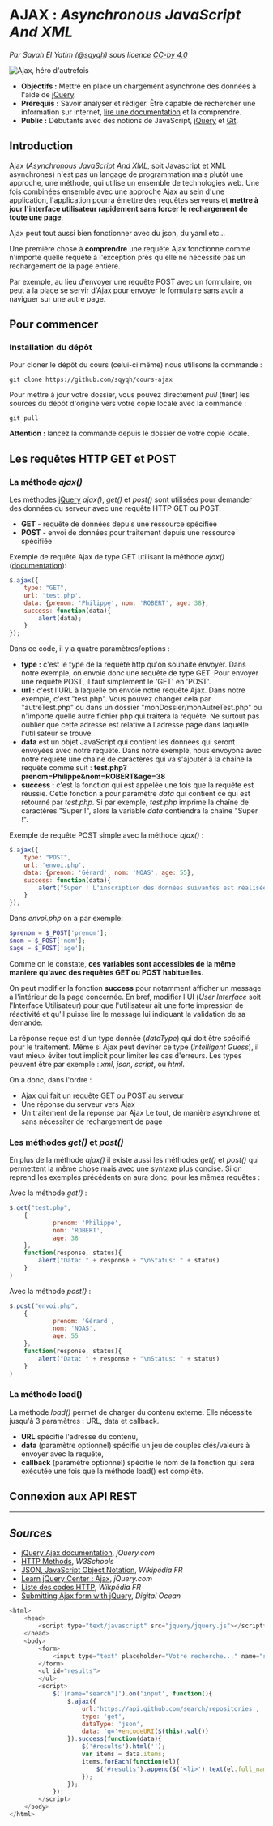 # AJAX : *Asynchronous JavaScript And XML*
*Par Sayah El Yatim ([@sqyqh](https://github.com/sqyqh "[Git](https://git-scm.com/)Hub - Sayah El Yatim")) sous licence [CC-by 4.0](LICENSE.md)*

![Ajax, héro d'autrefois](assets/ajax.jpg "Ajax, héro des temps jadis")

- **Objectifs :** Mettre en place un chargement asynchrone des données à l'aide de [jQuery](https://jquery.com/).
- **Prérequis :** Savoir analyser et rédiger. Être capable de rechercher une information sur internet, [lire une documentation](https://en.wikipedia.org/wiki/RTFM) et la comprendre.
- **Public :** Débutants avec des notions de JavaScript, [jQuery](https://jquery.com/) et [Git](https://git-scm.com/).

## Introduction
Ajax (*Asynchronous JavaScript And XML*, soit Javascript et XML asynchrones) n'est pas un langage de programmation mais plutôt une approche, une méthode, qui utilise un ensemble de technologies web. Une fois combinées ensemble avec une approche Ajax au sein d'une application, l'application pourra émettre des requêtes serveurs et **mettre à jour l'interface utilisateur rapidement sans forcer le rechargement de toute une page**.

Ajax peut tout aussi bien fonctionner avec du json, du yaml etc...

Une première chose à **comprendre** une requête Ajax fonctionne comme n'importe quelle requête à l'exception près qu'elle ne nécessite pas un rechargement de la page entière.

Par exemple, au lieu d'envoyer une requête POST avec un formulaire, on peut à la place se servir d'Ajax pour envoyer le formulaire sans avoir à naviguer sur une autre page.

## Pour commencer
### Installation du dépôt
Pour cloner le dépôt du cours (celui-ci même) nous utilisons la commande :

```shell
git clone https://github.com/sqyqh/cours-ajax
```

Pour mettre à jour votre dossier, vous pouvez directement *pull* (tirer) les sources du dépôt d'origine vers votre copie locale avec la commande :

```shell
git pull
```

**Attention :** lancez la commande depuis le dossier de votre copie locale.


## Les requêtes HTTP GET et POST
### La méthode *ajax()*
Les méthodes [jQuery](https://jquery.com/) *ajax()*, *get()* et *post()* sont utilisées pour demander des données du serveur avec une requête HTTP GET ou POST.

- **GET** - requête de données depuis une ressource spécifiée
- **POST** - envoi de données pour traitement depuis une ressource spécifiée


Exemple de requête Ajax de type GET utilisant la méthode *ajax()* ([documentation](https://api.jquery.com/jquery.ajax/)):

```JavaScript
$.ajax({
	type: "GET",
	url: 'test.php',
	data: {prenom: 'Philippe', nom: 'ROBERT', age: 38},
	success: function(data){
		alert(data);
	}
});
```

Dans ce code, il y a quatre paramètres/options :
- **type :** c'est le type de la requête http qu'on souhaite envoyer. Dans notre exemple, on envoie donc une requête de type GET. Pour envoyer une requête POST, il faut simplement le 'GET' en 'POST'.
- **url :** c'est l'URL à laquelle on envoie notre requête Ajax. Dans notre exemple, c'est "test.php". Vous pouvez changer cela par "autreTest.php" ou dans un dossier "monDossier/monAutreTest.php" ou n'importe quelle autre fichier php qui traitera la requête. Ne surtout pas oublier que cette adresse est relative à l'adresse page dans laquelle l'utilisateur se trouve.
- **data** est un objet JavaScript qui contient les données qui seront envoyées avec notre requête. Dans notre exemple, nous envoyons avec notre requête une chaîne de caractères qui va s'ajouter à la chaîne la requête comme suit : **test.php?prenom=Philippe&nom=ROBERT&age=38**
- **success :** c'est la fonction qui est appelée une fois que la requête est réussie. Cette fonction a pour paramètre *data* qui contient ce qui est retourné par *test.php*. Si par exemple, *test.php* imprime la chaîne de caractères "Super !", alors la variable *data* contiendra la chaîne "Super !".

Exemple de requête POST simple avec la méthode *ajax()* :

```JavaScript
$.ajax({
	type: "POST",
	url: 'envoi.php',
	data: {prenom: 'Gérard', nom: 'NOAS', age: 55},
	success: function(data){
		alert("Super ! L'inscription des données suivantes est réalisée : " + data);
	}
});
```

Dans *envoi.php* on a par exemple:

```PHP
$prenom = $_POST['prenom'];
$nom = $_POST['nom'];
$age = $_POST['age'];
```

Comme on le constate, **ces variables sont accessibles de la même manière qu'avec des requêtes GET ou POST habituelles**.

On peut modifier la fonction **success** pour notamment afficher un message à l'intérieur de la page concernée. En bref, modifier l'UI (*User Interface* soit l'Interface Utilisateur) pour que l'utilisateur ait une forte impression de réactivité et qu'il puisse lire le message lui indiquant la validation de sa demande.

La réponse reçue est d'un type donnée (*dataType*) qui doit être spécifié pour le traitement. Même si Ajax peut deviner ce type (*Intelligent Guess*), il vaut mieux éviter tout implicit pour limiter les cas d'erreurs. Les types peuvent être par exemple : *xml*, *json*, *script*, ou *html*.

On a donc, dans l'ordre :
- Ajax qui fait un requête GET ou POST au serveur
- Une réponse du serveur vers Ajax
- Un traitement de la réponse par Ajax
Le tout, de manière asynchrone et sans nécessiter de rechargement de page

### Les méthodes *get()* et *post()*
En plus de la méthode *ajax()* il existe aussi les méthodes *get()* et *post()* qui permettent la même chose mais avec une syntaxe plus concise. Si on reprend les exemples précédents on aura donc, pour les mêmes requêtes :

Avec la méthode *get()* :
```JavaScript
$.get("test.php",
	{
			prenom: 'Philippe',
			nom: 'ROBERT',
			age: 38		
	},
	function(response, status){
		alert("Data: " + response + "\nStatus: " + status)
	}
)
```

Avec la méthode *post()* :
```JavaScript
$.post("envoi.php",
	{
			prenom: 'Gérard',
			nom: 'NOAS',
			age: 55		
	},
	function(response, status){
		alert("Data: " + response + "\nStatus: " + status)
	}
)
```


### La méthode load()
La méthode *load()* permet de charger du contenu externe. Elle nécessite jusqu'à 3 paramètres : URL, data et callback.

- **URL** spécifie l'adresse du contenu,
- **data** (paramètre optionnel) spécifie un jeu de couples clés/valeurs à envoyer avec la requête,
- **callback** (paramètre optionnel) spécifie le nom de la fonction qui sera exécutée une fois que la méthode load() est complète.


## Connexion aux API REST








---

## *Sources*
- [jQuery Ajax documentation](https://api.jquery.com/category/ajax/), *jQuery.com*
- [HTTP Methods](https://www.w3schools.com/tags/ref_httpmethods.asp), *W3Schools*
- [JSON, JavaScript Object Notation](https://fr.wikipedia.org/wiki/JavaScript_Object_Notation), *Wikipédia FR*
- [Learn jQuery Center : Ajax](https://learn.jquery.com/ajax/), *jQuery.com*
- [Liste des codes HTTP](https://fr.wikipedia.org/wiki/Liste_des_codes_HTTP), *Wikpédia FR*
- [Submitting Ajax form with jQuery](https://www.digitalocean.com/community/tutorials/submitting-ajax-forms-with-jquery), *Digital Ocean*














```JavaScript
<html>
    <head>
        <script type="text/javascript" src="jquery/jquery.js"></script>
    </head>
    <body>
        <form>
            <input type="text" placeholder="Votre recherche..." name="search" />
        </form>
        <ul id="results">
        </ul>
        <script>
            $('[name="search"]').on('input', function(){
                $.ajax({
                    url:'https://api.github.com/search/repositories',
                    type: 'get',
                    dataType: 'json',
                    data: 'q='+encodeURI($(this).val())
                }).success(function(data){
                    $('#results').html('');
                    var items = data.items;
                    items.forEach(function(el){
                        $('#results').append($('<li>').text(el.full_name));
                    });
                });
            });
        </script>
    </body>
</html>
